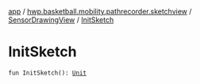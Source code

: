 [app](../../index.md) / [hwp.basketball.mobility.pathrecorder.sketchview](../index.md) / [SensorDrawingView](index.md) / [InitSketch](.)

# InitSketch

`fun InitSketch(): `[`Unit`](https://kotlinlang.org/api/latest/jvm/stdlib/kotlin/-unit/index.html)